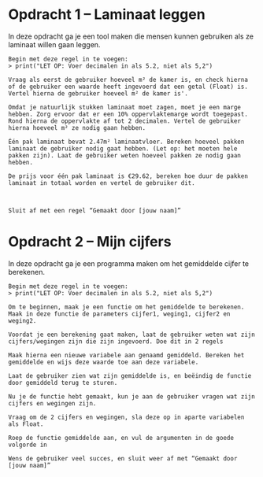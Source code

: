 # Opdracht 1 – Laminaat leggen

In deze opdracht ga je een tool maken die mensen kunnen gebruiken als ze laminaat willen gaan leggen.

    Begin met deze regel in te voegen:
    > print("LET OP: Voer decimalen in als 5.2, niet als 5,2")

    Vraag als eerst de gebruiker hoeveel m² de kamer is, en check hierna of de gebruiker een waarde heeft ingevoerd dat een getal (Float) is. Vertel hierna de gebruiker hoeveel m² de kamer is'.

    Omdat je natuurlijk stukken laminaat moet zagen, moet je een marge hebben. Zorg ervoor dat er een 10% oppervlaktemarge wordt toegepast. Rond hierna de oppervlakte af tot 2 decimalen. Vertel de gebruiker hierna hoeveel m² ze nodig gaan hebben.

    Één pak laminaat bevat 2.47m² laminaatvloer. Bereken hoeveel pakken laminaat de gebruiker nodig gaat hebben. (Let op: het moeten hele pakken zijn). Laat de gebruiker weten hoeveel pakken ze nodig gaan hebben.

    De prijs voor één pak laminaat is €29.62, bereken hoe duur de pakken laminaat in totaal worden en vertel de gebruiker dit.



    Sluit af met een regel “Gemaakt door [jouw naam]”

#

# Opdracht 2 – Mijn cijfers

In deze opdracht ga je een programma maken om het gemiddelde cijfer te berekenen.

    Begin met deze regel in te voegen:
    > print("LET OP: Voer decimalen in als 5.2, niet als 5,2")

    Om te beginnen, maak je een functie om het gemiddelde te berekenen. Maak in deze functie de parameters cijfer1, weging1, cijfer2 en weging2.

    Voordat je een berekening gaat maken, laat de gebruiker weten wat zijn cijfers/wegingen zijn die zijn ingevoerd. Doe dit in 2 regels

    Maak hierna een nieuwe variabele aan genaamd gemiddeld. Bereken het gemiddelde en wijs deze waarde toe aan deze variabele.

    Laat de gebruiker zien wat zijn gemiddelde is, en beëindig de functie door gemiddeld terug te sturen.

    Nu je de functie hebt gemaakt, kun je aan de gebruiker vragen wat zijn cijfers en wegingen zijn.

    Vraag om de 2 cijfers en wegingen, sla deze op in aparte variabelen als Float.

    Roep de functie gemiddelde aan, en vul de argumenten in de goede volgorde in

    Wens de gebruiker veel succes, en sluit weer af met “Gemaakt door [jouw naam]”
